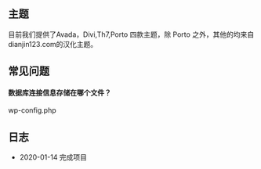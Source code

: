 ## 主题

目前我们提供了Avada，Divi,Th7,Porto 四款主题，除 Porto 之外，其他的均来自dianjin123.com的汉化主题。

## 常见问题

#### 数据库连接信息存储在哪个文件？

wp-config.php

## 日志

* 2020-01-14 完成项目
